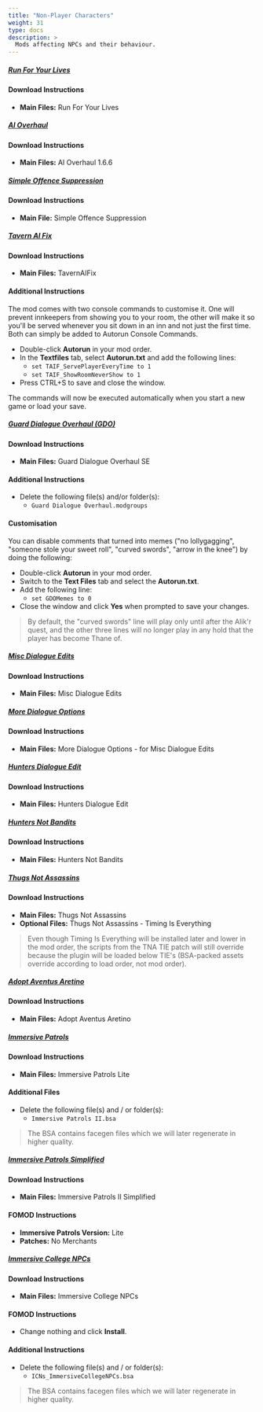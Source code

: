 ```yaml
---
title: "Non-Player Characters"
weight: 31
type: docs
description: >
  Mods affecting NPCs and their behaviour.
---
```


##### [Run For Your Lives](https://www.nexusmods.com/skyrimspecialedition/mods/2272?tab=files)

#### Download Instructions

- **Main Files:** Run For Your Lives

##### [AI Overhaul](https://www.nexusmods.com/skyrimspecialedition/mods/21654?tab=files)

#### Download Instructions

- **Main Files:** AI Overhaul 1.6.6

##### [Simple Offence Suppression](https://www.nexusmods.com/skyrimspecialedition/mods/41764?tab=files)

#### Download Instructions

- **Main File:** Simple Offence Suppression

##### [Tavern AI Fix](https://www.nexusmods.com/skyrimspecialedition/mods/23107?tab=files)

#### Download Instructions

- **Main Files:** TavernAIFix

#### Additional Instructions

The mod comes with two console commands to customise it. One will prevent innkeepers from showing you to your room, the other will make it so you'll be served whenever you sit down in an inn and not just the first time. Both can simply be added to Autorun Console Commands.

* Double-click **Autorun** in your mod order.
* In the **Textfiles** tab, select **Autorun.txt** and add the following lines:
  * `set TAIF_ServePlayerEveryTime to 1`
  * `set TAIF_ShowRoomNeverShow to 1`
* Press CTRL+S to save and close the window.

The commands will now be executed automatically when you start a new game or load your save.

##### [Guard Dialogue Overhaul (GDO)](https://www.nexusmods.com/skyrimspecialedition/mods/22075?tab=files)

#### Download Instructions

* **Main Files:** Guard Dialogue Overhaul SE

#### Additional Instructions

* Delete the following file(s) and/or folder(s):
  * `Guard Dialogue Overhaul.modgroups`

#### Customisation

You can disable comments that turned into memes ("no lollygagging", "someone stole your sweet roll", "curved swords", "arrow in the knee") by doing the following:

- Double-click **Autorun** in your mod order.
- Switch to the **Text Files** tab and select the **Autorun.txt**.
- Add the following line:
  - `set GDOMemes to 0`
- Close the window and click **Yes** when prompted to save your changes.

> By default, the "curved swords" line will play only until after the Alik'r quest, and the other three lines will no longer play in any hold that the player has become Thane of.

##### [Misc Dialogue Edits](https://www.nexusmods.com/skyrimspecialedition/mods/28904?tab=files)

#### Download Instructions

* **Main Files:** Misc Dialogue Edits

##### [More Dialogue Options](https://www.nexusmods.com/skyrimspecialedition/mods/28905?tab=files)

#### Download Instructions

* **Main Files:** More Dialogue Options - for Misc Dialogue Edits

##### [Hunters Dialogue Edit](https://www.nexusmods.com/skyrimspecialedition/mods/39245?tab=files)

#### Download Instructions

- **Main Files:** Hunters Dialogue Edit

##### [Hunters Not Bandits](https://www.nexusmods.com/skyrimspecialedition/mods/1547?tab=files)

#### Download Instructions

* **Main Files:** Hunters Not Bandits

##### [Thugs Not Assassins](https://www.nexusmods.com/skyrimspecialedition/mods/34028?tab=files)

#### Download Instructions

* **Main Files:** Thugs Not Assassins
* **Optional Files:** Thugs Not Assassins - Timing Is Everything

> Even though Timing Is Everything will be installed later and lower in the mod order, the scripts from the TNA TIE patch will still override because the plugin will be loaded below TIE's (BSA-packed assets override according to load order, not mod order).

##### [Adopt Aventus Aretino](https://www.nexusmods.com/skyrimspecialedition/mods/3257?tab=files)

#### Download Instructions

* **Main Files:** Adopt Aventus Aretino

##### [Immersive Patrols](https://www.nexusmods.com/skyrimspecialedition/mods/718?tab=files)

#### Download Instructions

* **Main Files:** Immersive Patrols Lite

#### Additional Files

- Delete the following file(s) and / or folder(s):
  - `Immersive Patrols II.bsa`

> The BSA contains facegen files which we will later regenerate in higher quality.

##### [Immersive Patrols Simplified](https://www.nexusmods.com/skyrimspecialedition/mods/32765?tab=files)

#### Download Instructions

* **Main Files:** Immersive Patrols II Simplified

#### FOMOD Instructions

- **Immersive Patrols Version:** Lite
- **Patches:** No Merchants

##### [Immersive College NPCs](https://www.nexusmods.com/skyrimspecialedition/mods/9252?tab=files)

#### Download Instructions

* **Main Files:** Immersive College NPCs

#### FOMOD Instructions

* Change nothing and click **Install**.

#### Additional Instructions

- Delete the following file(s) and / or folder(s):
  - `ICNs_ImmersiveCollegeNPCs.bsa`

> The BSA contains facegen files which we will later regenerate in higher quality.